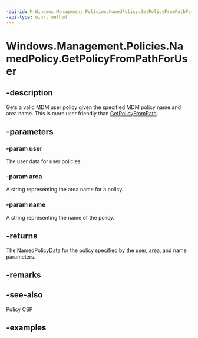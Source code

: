 ```yaml
---
-api-id: M:Windows.Management.Policies.NamedPolicy.GetPolicyFromPathForUser(Windows.System.User,System.String,System.String)
-api-type: winrt method
---
```


<!-- Method syntax.
public NamedPolicyData NamedPolicy.GetPolicyFromPathForUser(User user, String area, String name)
-->

# Windows.Management.Policies.NamedPolicy.GetPolicyFromPathForUser


## -description

Gets a valid MDM user policy given the specified MDM policy name and area name. This is more user friendly than [GetPolicyFromPath](namedpolicy_getpolicyfrompath_340705329.md).

## -parameters

### -param user

The user data for user policies.

### -param area

A string representing the area name for a policy.

### -param name

A string representing the name of the policy.

## -returns

The NamedPolicyData for the policy specified by the user, area, and name parameters.

## -remarks

## -see-also

[Policy CSP](https://docs.microsoft.com/windows/client-management/mdm/policy-configuration-service-provider)

## -examples

